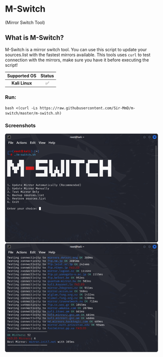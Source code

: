 # M-Switch
(Mirror Switch Tool)

## What is M-Switch?
M-Switch is a mirror switch tool. You can use this script to update your sources.list with the fastest mirrors available. This tools uses `curl` to test connection with the mirrors, make sure you have it before executing the script!

| Supported OS | Status |
|:-:| :-:|
| **Kali Linux** | ✅ |

### Run:
`bash <(curl -Ls https://raw.githubusercontent.com/Sir-MmD/m-switch/master/m-switch.sh)`

### Screenshots
![](https://github.com/Sir-MmD/m-switch/blob/main/menu.png)
![](https://github.com/Sir-MmD/m-switch/blob/main/test_mirrors.png)
